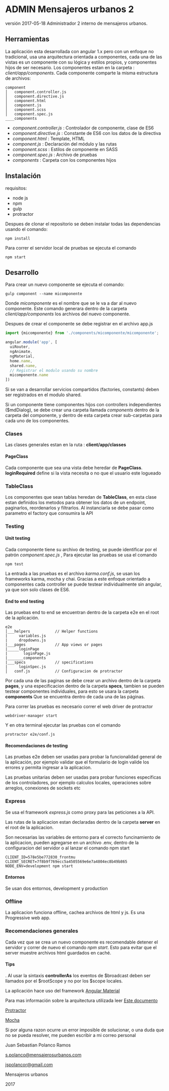 # ADMIN Mensajeros urbanos 2

versión 2017-05-18 
Administrador 2 interno de mensajeros urbanos.

## Herramientas

La aplicación esta desarrollada con angular 1.x pero con un enfoque no tradicional, usa una arquitectura orientada a componentes, cada una de las vistas es un componente con su lógica y estilos propios, y componentes hijos de ser necesario.
Los componentes estan en la carpeta : _client/app/components_. 
Cada componente comparte la misma estructura de archivos:

```
component
│   component.controller.js
│   component.directive.js
│   component.html
│   component.js
│   component.scss
│   component.spec.js
____components
```

- _component.controller.js_ : Controlador de componente, clase de ES6
- _component.directive.js_ : Constante de ES6 con los datos de la directiva
- _component.html_ : Template, HTML
- _component.js_ : Declaración del módulo y las rutas
- _component.scss_ : Estilos de componente en SASS
- _component.spec.js_ : Archivo de pruebas
- _components_ : Carpeta con los componentes hijos

## Instalación

requisitos:

- node js
- npm
- gulp
- protractor

Despues de clonar el repositorio se deben instalar todas las dependencias usando el comando:

```
npm install
```

Para correr el servidor local de pruebas se ejecuta el comando

```
npm start
```

## Desarrollo

Para crear un nuevo componente se ejecuta el comando:

```
gulp component --name micomponente
```
Donde _micomponente_ es el nombre que se le va a dar al nuevo componente. Este comando generara dentro de la carpeta _client/app/components_ los archivos del nuevo componente.

Despues de crear el componente se debe registrar en el archivo app.js

```javascript
import {micomponente} from './components/micomponente/micomponente';

angular.module('app', [
  uiRouter,
  ngAnimate,
  ngMaterial,
  home.name,
  shared.name,
  // Registrar el modulo usando su nombre
  micomponente.name
])
```
Si se van a desarrollar servicios compartidos (factories, constants) deben ser registrados en el modulo shared.   

Si un componente tiene componentes hijos con controllers independientes ($mdDialog), se debe crear una carpeta llamada *components* dentro de la carpeta del componente, 
y dentro de esta carpeta crear sub-carpetas para cada uno de los componentes.

### Clases
Las clases generales estan en la ruta : __client/app/classes__
#### PageClass
Cada componente que sea una vista debe heredar de **PageClass**. __loginRequired__ define si la vista necesita o no que el usuario este logueado

### TableClass
Los componentes que sean tablas heredan de **TableClass**, en esta clase estan definidos los metodos para obtener los datos de un endpoint, paginarlos, reordenarlos y filtrarlos. Al instanciarla se debe pasar como parametro el factory que consumira la API
### Testing

#### Unit testing

Cada componente tiene su archivo de testing, se puede identificar por el patrón _component.spec.js_ , 
Para ejecutar las pruebas se usa el comando

```
npm test
```
La entrada a las pruebas es el archivo *karma.conf.js*, se usan los frameworks karma, mocha y chai. Gracias a este enfoque orientado a componentes
cada controller se puede testear individualmente sin angular, ya que son solo clases de ES6.  

#### End to end testing

Las pruebas end to end se encuentran dentro de la carpeta e2e en el root de la aplicación.

```
e2e
│___helpers           // Helper functions
|     variables.js
|     dropdowns.js
|___pages             // App views or pages
|_____loginPage
|       loginPage.js
|_______components
|___specs             // specifications   
|     loginSpec.js
│   conf.js           // Configuracion de protractor
```

Por cada una de las paginas se debe crear un archivo dentro de la carpeta __pages__, y una especificacion dentro de la carpeta __specs__, tambien se pueden testear componentes individuales, para esto se usara la carpeta __components__ Que se encuentra dentro de cada una de las páginas.

Para correr las pruebas es necesario correr el web driver de protractor

```
webdriver-manager start
```

Y en otra terminal ejecutar las pruebas con el comando

```
protractor e2e/conf.js
```

#### Recomendaciones de testing

Las pruebas e2e deben ser usadas para probar la funcionalidad general de la aplicación, por ejemplo validar que el formulario de login valide los errores y permita ingresar a la aplicacion.

Las pruebas unitarias deben ser usadas para probar funciones especificas de los controladores, por ejemplo calculos locales, operaciones sobre arreglos, conexiones de sockets etc

### Express
Se usa el framework *express.js* como proxy para las peticiones a la API.

Las rutas de la aplicacion estan declaradas dentro de la carpeta __server__ en el root de la aplicacion.

Son necesarias las variables de entorno para el correcto funcinamiento de la aplicacion, pueden agregarse en un archivo .env, dentro de la configuracion del servidor o al lanzar el comando npm start

```
CLIENT_ID=578e5be772830_frontmu CLIENT_SECRET=7f8b9f769ecc5a4505569e6e7a4804ec8b49b865 NODE_ENV=development npm start
```

#### Entornos
Se usan dos entornos, development y production
### Offline
La aplicacion funciona offline, cachea archivos de html y js. Es una Progressive web app.
### Recomendaciones generales

Cada vez que se crea un nuevo componente es recomendable detener el servidor y correr de nuevo el comando *npm start*. Esto para evitar que el server muestre archivos html
guardados en caché. 

#### Tips
. Al usar la sintaxis **controllerAs** los eventos de $broadcast deben ser llamados por el $rootScope y no por los $scope locales.

La aplicación hace uso del framework [Angular Material](https://material.angularjs.org/latest/) 

Para mas información sobre la arquitectura utilizada leer [Este documento](http://fem-ng6.netlify.com/)

[Protractor](http://www.protractortest.org/#/)

[Mocha](https://mochajs.org/#getting-started)

Si por alguna razon ocurre un error imposible de solucionar, o una duda que no se pueda resolver, me pueden escribir a mi correo personal


Juan Sebastian Polanco Ramos

s.polanco@mensajerosurbanos.com

jspolancor@gmail.com

Mensajeros urbanos

2017


